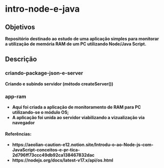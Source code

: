 <h1><b>intro-node-e-java</h1>
<h2>Objetivos</h2>
<p>Repositório destinado ao estudo de uma aplicação simples para monitorar a utilização de memória RAM de um PC utilizando Node/Java Script.
<h2><b>Descrição<b></h2>
<h3>criando-package-json-e-server </h3>
<p>Criando e subindo servidor (método createServer())</p>
<h3>app-ram</h3>
<ul>
<li>Aqui foi criada a aplicação de monitoramento de RAM para PC utilizando-se o módulo OS;</li>
<li>A aplicação foi unida ao servidor viabilizando a vizualização via navegador</li>
</ul>
<h4>Referências:</h4>
<ul>
<li>https://aeolian-caution-e12.notion.site/Introdu-o-ao-Node-js-com-JavaScript-conceitos-e-pr-tica-2d796ff73ccc49db92ca138467832dac</li>
<li>https://nodejs.org/docs/latest-v17.x/api/os.html</li>
</ul>



